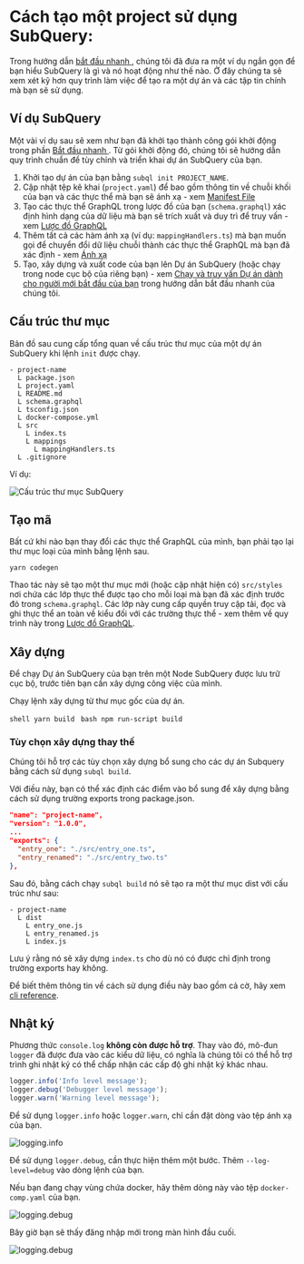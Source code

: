 # Cách tạo một project sử dụng SubQuery:

Trong hướng dẫn [ bắt đầu nhanh ](/quickstart/quickstart.md), chúng tôi đã đưa ra một ví dụ ngắn gọn để bạn hiểu SubQuery là gì và nó hoạt động như thế nào. Ở đây chúng ta sẽ xem xét kỹ hơn quy trình làm việc để tạo ra một dự án và các tập tin chính mà bạn sẽ sử dụng.

## Ví dụ SubQuery

Một vài ví dụ sau sẽ xem như bạn đã khởi tạo thành công gói khởi động trong phần [ Bắt đầu nhanh ](../quickstart/quickstart.md). Từ gói khởi động đó, chúng tôi sẽ hướng dẫn quy trình chuẩn để tùy chỉnh và triển khai dự án SubQuery của bạn.

1. Khởi tạo dự án của bạn bằng `subql init PROJECT_NAME`.
2. Cập nhật tệp kê khai (`project.yaml`) để bao gồm thông tin về chuỗi khối của bạn và các thực thể mà bạn sẽ ánh xạ - xem [Manifest File](./manifest.md)
3. Tạo các thực thể GraphQL trong lược đồ của bạn (`schema.graphql`) xác định hình dạng của dữ liệu mà bạn sẽ trích xuất và duy trì để truy vấn - xem [Lược đồ GraphQL](./graphql.md)
4. Thêm tất cả các hàm ánh xạ (ví dụ: `mappingHandlers.ts`) mà bạn muốn gọi để chuyển đổi dữ liệu chuỗi thành các thực thể GraphQL mà bạn đã xác định - xem [Ánh xạ](./mapping.md)
5. Tạo, xây dựng và xuất code của bạn lên Dự án SubQuery (hoặc chạy trong node cục bộ của riêng bạn) - xem [Chạy và truy vấn Dự án dành cho người mới bắt đầu của bạn](./quickstart.md#running-and-querying-your-starter-project) trong hướng dẫn bắt đầu nhanh của chúng tôi.

## Cấu trúc thư mục

Bản đồ sau cung cấp tổng quan về cấu trúc thư mục của một dự án SubQuery khi lệnh `init` được chạy.

```
- project-name
  L package.json
  L project.yaml
  L README.md
  L schema.graphql
  L tsconfig.json
  L docker-compose.yml
  L src
    L index.ts
    L mappings
      L mappingHandlers.ts
  L .gitignore
```

Ví dụ:

![Cấu trúc thư mục SubQuery](/assets/img/subQuery_directory_stucture.png)

## Tạo mã

Bất cứ khi nào bạn thay đổi các thực thể GraphQL của mình, bạn phải tạo lại thư mục loại của mình bằng lệnh sau.

```
yarn codegen
```

Thao tác này sẽ tạo một thư mục mới (hoặc cập nhật hiện có) `src/styles` nơi chứa các lớp thực thể được tạo cho mỗi loại mà bạn đã xác định trước đó trong `schema.graphql`. Các lớp này cung cấp quyền truy cập tải, đọc và ghi thực thể an toàn về kiểu đối với các trường thực thể - xem thêm về quy trình này trong [Lược đồ GraphQL](./graphql.md).

## Xây dựng

Để chạy Dự án SubQuery của bạn trên một Node SubQuery được lưu trữ cục bộ, trước tiên bạn cần xây dựng công việc của mình.

Chạy lệnh xây dựng từ thư mục gốc của dự án.

<CodeGroup> <CodeGroupItem title="YARN" active> ```shell yarn build ``` </CodeGroupItem>
<CodeGroupItem title="NPM"> ```bash npm run-script build ``` </CodeGroupItem> </CodeGroup>

### Tùy chọn xây dựng thay thế

Chúng tôi hỗ trợ các tùy chọn xây dựng bổ sung cho các dự án Subquery bằng cách sử dụng `subql build`.

Với điều này, bạn có thể xác định các điểm vào bổ sung để xây dựng bằng cách sử dụng trường exports trong package.json.

```json
"name": "project-name",
"version": "1.0.0",
...
"exports": {
  "entry_one": "./src/entry_one.ts",
  "entry_renamed": "./src/entry_two.ts"
},
```

Sau đó, bằng cách chạy `subql build` nó sẽ tạo ra một thư mục dist với cấu trúc như sau:

```
- project-name
  L dist
    L entry_one.js
    L entry_renamed.js
    L index.js 
```

Lưu ý rằng nó sẽ xây dựng `index.ts` cho dù nó có được chỉ định trong trường exports hay không.

Để biết thêm thông tin về cách sử dụng điều này bao gồm cả cờ, hãy xem [cli reference](https://doc.subquery.network/references/references/#build).

## Nhật ký

Phương thức `console.log` **không còn được hỗ trợ**. Thay vào đó, mô-đun `logger` đã được đưa vào các kiểu dữ liệu, có nghĩa là chúng tôi có thể hỗ trợ trình ghi nhật ký có thể chấp nhận các cấp độ ghi nhật ký khác nhau.

```typescript
logger.info('Info level message');
logger.debug('Debugger level message');
logger.warn('Warning level message');
```

Để sử dụng `logger.info` hoặc `logger.warn`, chỉ cần đặt dòng vào tệp ánh xạ của bạn.

![logging.info](/assets/img/logging_info.png)

Để sử dụng `logger.debug`, cần thực hiện thêm một bước. Thêm `--log-level=debug` vào dòng lệnh của bạn.

Nếu bạn đang chạy vùng chứa docker, hãy thêm dòng này vào tệp `docker-comp.yaml` của bạn.

![logging.debug](/assets/img/logging_debug.png)

Bây giờ bạn sẽ thấy đăng nhập mới trong màn hình đầu cuối.

![logging.debug](/assets/img/subquery_logging.png)
